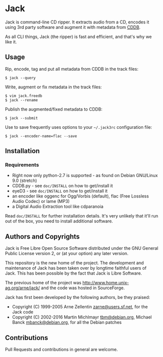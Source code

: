 # Jack

Jack is command-line CD ripper. It extracts audio from a CD, encodes it using
3rd party software and augment it with metadata from
[CDDB](https://en.wikipedia.org/wiki/CDDB).

As all CLI things, Jack (the ripper) is fast and efficient, and that's why we
like it.


## Usage

Rip, encode, tag and put all metadata from CDDB in the track files:

```shell
$ jack --query
```

Write, augment or fix metadata in the track files:

```shell
$ vim jack.freedb
$ jack --rename
```

Publish the augmented/fixed metadata to CDDB:

```shell
$ jack --submit
```

Use to save frequently uses options to your `~/.jack3rc` configuration file:

```shell
$ jack --encoder-name=flac --save
```


## Installation

### Requirements

* Right now only python-2.7 is supported - as found on Debian GNU/Linux 9.0 (stretch)
* CDDB.py  - see `doc/INSTALL` on how to get/install it
* eyeD3    - see `doc/INSTALL` on how to get/install it
* an encoder like oggenc for Ogg/Vorbis (default), flac (Free Lossless Audio
  Codec) or lame (MP3)
* a Digital Audio Extraction tool like cdparanoia

Read `doc/INSTALL` for further installation details. It's very unlikely that
it'll run out of the box, you need to install additional software.


## Authors and Copyrights

Jack is Free Libre Open Source Software distributed under the GNU General Public
License version 2, or (at your option) any later version.

This repository is the new home of the project. The development and maintenance
of Jack has been taken over by longtime faithful users of Jack. This has been
possible by the fact that Jack is Libre Software.

The previous home of the project was http://www.home.unix-ag.org/arne/jack/ and
the code was hosted in SourceForge.

Jack has first been developed by the following authors, be they praised:

* Copyright (C) 1999-2005 Arne Zellentin <zarne@users.sf.net>, for the Jack code
* Copyright (C) 2002-2016 Martin Michlmayr <tbm@debian.org>, Michael Banck
  <mbanck@debian.org>, for all the Debian patches


## Contributions

Pull Requests and contributions in general are welcome.



